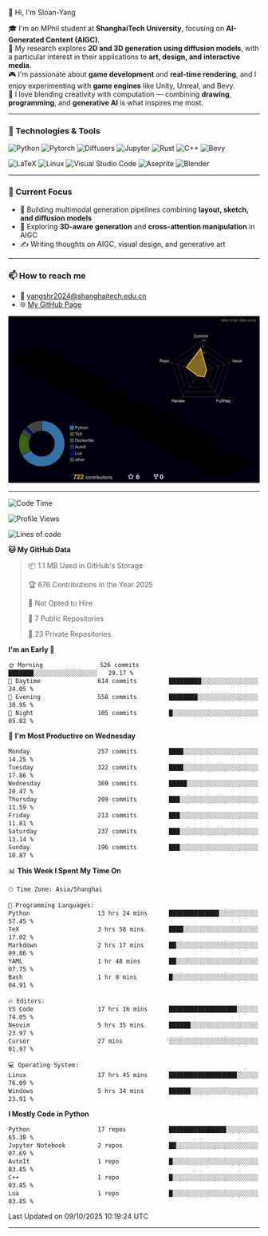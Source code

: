 👋 Hi, I'm Sloan-Yang

🎓 I'm an MPhil student at **ShanghaiTech University**, focusing on **AI-Generated Content (AIGC)**.  
🧠 My research explores **2D and 3D generation using diffusion models**, with a particular interest in their applications to **art, design, and interactive media**.  
🎮 I'm passionate about **game development** and **real-time rendering**, and I enjoy experimenting with **game engines** like Unity, Unreal, and Bevy.  
🎨 I love blending creativity with computation — combining **drawing**, **programming**, and **generative AI** is what inspires me most.

---

### 🧰 Technologies & Tools

![Python](https://img.shields.io/badge/python-%233776AB.svg?style=for-the-badge&logo=python&logoColor=white)
![Pytorch](https://img.shields.io/badge/pytorch-%23EE4C2C.svg?style=for-the-badge&logo=pytorch&logoColor=white)
![Diffusers](https://img.shields.io/badge/diffusers-HuggingFace-yellow?style=for-the-badge&logo=huggingface&logoColor=black)
![Jupyter](https://img.shields.io/badge/Jupyter-%23F37626.svg?style=for-the-badge&logo=Jupyter&logoColor=white)
![Rust](https://img.shields.io/badge/Rust-%23000000.svg?style=for-the-badge&logo=rust&logoColor=white)
![C++](https://img.shields.io/badge/C++-%2300599C.svg?style=for-the-badge&logo=c%2B%2B&logoColor=white)
![Bevy](https://img.shields.io/badge/Bevy-000000.svg?style=for-the-badge&logo=bevy&logoColor=white)

![LaTeX](https://img.shields.io/badge/LaTeX-47A141?style=for-the-badge&logo=latex&logoColor=white)
![Linux](https://img.shields.io/badge/Linux-FCC624?style=for-the-badge&logo=linux&logoColor=black)
![Visual Studio Code](https://img.shields.io/badge/VSCode-0078d7.svg?style=for-the-badge&logo=visual-studio-code&logoColor=white)
![Aseprite](https://img.shields.io/badge/Aseprite-FFFFFF?style=for-the-badge&logo=Aseprite&logoColor=%237D929E)
![Blender](https://img.shields.io/badge/Blender-F5792A?style=for-the-badge&logo=blender&logoColor=white)

---

### 🔭 Current Focus

- 🎨 Building multimodal generation pipelines combining **layout, sketch, and diffusion models**
- 🧪 Exploring **3D-aware generation** and **cross-attention manipulation** in AIGC
- ✍️ Writing thoughts on AIGC, visual design, and generative art

---

### 📫 How to reach me

- 📧 <a href="mailto:yangshr2024@shanghaitech.edu.cn">yangshr2024@shanghaitech.edu.cn</a>
- 🌐 [My GitHub Page](https://sloan-yang.github.io)  



![3D Profile](https://raw.githubusercontent.com/Sloan-Yang/Sloan-Yang/main/profile-3d-contrib/profile-night-rainbow.svg)

---


<!--START_SECTION:waka-->
![Code Time](http://img.shields.io/badge/Code%20Time-638%20hrs%2049%20mins-blue)

![Profile Views](http://img.shields.io/badge/Profile%20Views-3-blue)

![Lines of code](https://img.shields.io/badge/From%20Hello%20World%20I%27ve%20Written-2.2%20million%20lines%20of%20code-blue)

**🐱 My GitHub Data** 

> 📦 1.1 MB Used in GitHub's Storage 
 > 
> 🏆 676 Contributions in the Year 2025
 > 
> 🚫 Not Opted to Hire
 > 
> 📜 7 Public Repositories 
 > 
> 🔑 23 Private Repositories 
 > 
**I'm an Early 🐤** 

```text
🌞 Morning                526 commits         ███████░░░░░░░░░░░░░░░░░░   29.17 % 
🌆 Daytime                614 commits         █████████░░░░░░░░░░░░░░░░   34.05 % 
🌃 Evening                558 commits         ████████░░░░░░░░░░░░░░░░░   30.95 % 
🌙 Night                  105 commits         █░░░░░░░░░░░░░░░░░░░░░░░░   05.82 % 
```
📅 **I'm Most Productive on Wednesday** 

```text
Monday                   257 commits         ████░░░░░░░░░░░░░░░░░░░░░   14.25 % 
Tuesday                  322 commits         ████░░░░░░░░░░░░░░░░░░░░░   17.86 % 
Wednesday                369 commits         █████░░░░░░░░░░░░░░░░░░░░   20.47 % 
Thursday                 209 commits         ███░░░░░░░░░░░░░░░░░░░░░░   11.59 % 
Friday                   213 commits         ███░░░░░░░░░░░░░░░░░░░░░░   11.81 % 
Saturday                 237 commits         ███░░░░░░░░░░░░░░░░░░░░░░   13.14 % 
Sunday                   196 commits         ███░░░░░░░░░░░░░░░░░░░░░░   10.87 % 
```


📊 **This Week I Spent My Time On** 

```text
🕑︎ Time Zone: Asia/Shanghai

💬 Programming Languages: 
Python                   13 hrs 24 mins      ██████████████░░░░░░░░░░░   57.45 % 
TeX                      3 hrs 58 mins       ████░░░░░░░░░░░░░░░░░░░░░   17.02 % 
Markdown                 2 hrs 17 mins       ██░░░░░░░░░░░░░░░░░░░░░░░   09.86 % 
YAML                     1 hr 48 mins        ██░░░░░░░░░░░░░░░░░░░░░░░   07.75 % 
Bash                     1 hr 8 mins         █░░░░░░░░░░░░░░░░░░░░░░░░   04.91 % 

🔥 Editors: 
VS Code                  17 hrs 16 mins      ███████████████████░░░░░░   74.05 % 
Neovim                   5 hrs 35 mins       ██████░░░░░░░░░░░░░░░░░░░   23.97 % 
Cursor                   27 mins             ░░░░░░░░░░░░░░░░░░░░░░░░░   01.97 % 

💻 Operating System: 
Linux                    17 hrs 45 mins      ███████████████████░░░░░░   76.09 % 
Windows                  5 hrs 34 mins       ██████░░░░░░░░░░░░░░░░░░░   23.91 % 
```

**I Mostly Code in Python** 

```text
Python                   17 repos            ████████████████░░░░░░░░░   65.38 % 
Jupyter Notebook         2 repos             ██░░░░░░░░░░░░░░░░░░░░░░░   07.69 % 
AutoIt                   1 repo              █░░░░░░░░░░░░░░░░░░░░░░░░   03.85 % 
C++                      1 repo              █░░░░░░░░░░░░░░░░░░░░░░░░   03.85 % 
Lua                      1 repo              █░░░░░░░░░░░░░░░░░░░░░░░░   03.85 % 
```




 Last Updated on 09/10/2025 10:19:24 UTC
<!--END_SECTION:waka-->

---





